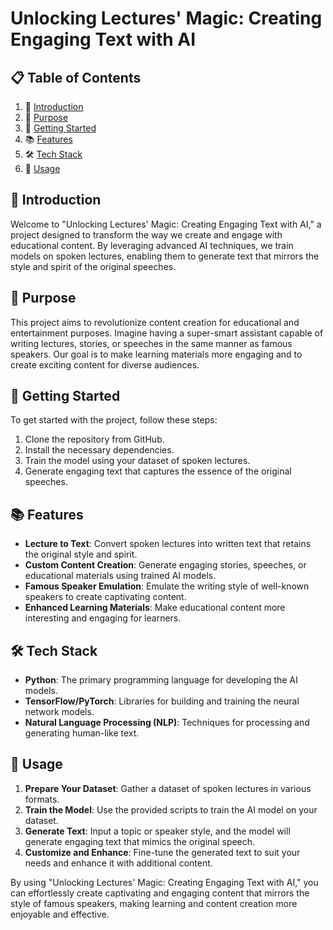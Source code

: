 # Unlocking Lectures' Magic: Creating Engaging Text with AI

## 📋 Table of Contents

1. 🤖 [Introduction](#introduction)
2. 🧠 [Purpose](#purpose)
3. 🚀 [Getting Started](#getting-started)
4. 📚 [Features](#features)
5. 🛠️ [Tech Stack](#tech-stack)
6. 🌟 [Usage](#usage)

## <a name="introduction">🤖 Introduction</a>

Welcome to "Unlocking Lectures' Magic: Creating Engaging Text with AI," a project designed to transform the way we create and engage with educational content. By leveraging advanced AI techniques, we train models on spoken lectures, enabling them to generate text that mirrors the style and spirit of the original speeches.

## <a name="purpose">🧠 Purpose</a>

This project aims to revolutionize content creation for educational and entertainment purposes. Imagine having a super-smart assistant capable of writing lectures, stories, or speeches in the same manner as famous speakers. Our goal is to make learning materials more engaging and to create exciting content for diverse audiences.

## <a name="getting-started">🚀 Getting Started</a>

To get started with the project, follow these steps:

1. Clone the repository from GitHub.
2. Install the necessary dependencies.
3. Train the model using your dataset of spoken lectures.
4. Generate engaging text that captures the essence of the original speeches.

## <a name="features">📚 Features</a>

- **Lecture to Text**: Convert spoken lectures into written text that retains the original style and spirit.
- **Custom Content Creation**: Generate engaging stories, speeches, or educational materials using trained AI models.
- **Famous Speaker Emulation**: Emulate the writing style of well-known speakers to create captivating content.
- **Enhanced Learning Materials**: Make educational content more interesting and engaging for learners.

## <a name="tech-stack">🛠️ Tech Stack</a>

- **Python**: The primary programming language for developing the AI models.
- **TensorFlow/PyTorch**: Libraries for building and training the neural network models.
- **Natural Language Processing (NLP)**: Techniques for processing and generating human-like text.

## <a name="usage">🌟 Usage</a>

1. **Prepare Your Dataset**: Gather a dataset of spoken lectures in various formats.
2. **Train the Model**: Use the provided scripts to train the AI model on your dataset.
3. **Generate Text**: Input a topic or speaker style, and the model will generate engaging text that mimics the original speech.
4. **Customize and Enhance**: Fine-tune the generated text to suit your needs and enhance it with additional content.

By using "Unlocking Lectures' Magic: Creating Engaging Text with AI," you can effortlessly create captivating and engaging content that mirrors the style of famous speakers, making learning and content creation more enjoyable and effective.
